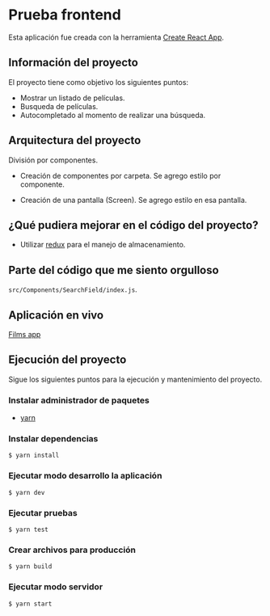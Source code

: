 # Prueba frontend

Esta aplicación fue creada con la herramienta [Create React App](https://create-react-app.dev/).

## Información del proyecto

El proyecto tiene como objetivo los siguientes puntos:

- Mostrar un listado de películas.
- Busqueda de películas.
- Autocompletado al momento de realizar una búsqueda.

## Arquitectura del proyecto

División por componentes.

- Creación de componentes por carpeta.
Se agrego estilo por componente.

- Creación de una pantalla (Screen).
Se agrego estilo en esa pantalla.

## ¿Qué pudiera mejorar en el código del proyecto?

- Utilizar [redux](https://react-redux.js.org/) para el manejo de almacenamiento.

## Parte del código que me siento orgulloso

`src/Components/SearchField/index.js`.

## Aplicación en vivo

[Films app](https://resuelve-prueba-frontend.herokuapp.com/)

## Ejecución del proyecto

Sigue los siguientes puntos para la ejecución y mantenimiento del proyecto.

### Instalar administrador de paquetes

- [yarn](https://yarnpkg.com/)

### Instalar dependencias

`$ yarn install`

### Ejecutar modo desarrollo la aplicación

`$ yarn dev`

### Ejecutar pruebas

`$ yarn test`

### Crear archivos para producción

`$ yarn build`

### Ejecutar modo servidor

`$ yarn start`
